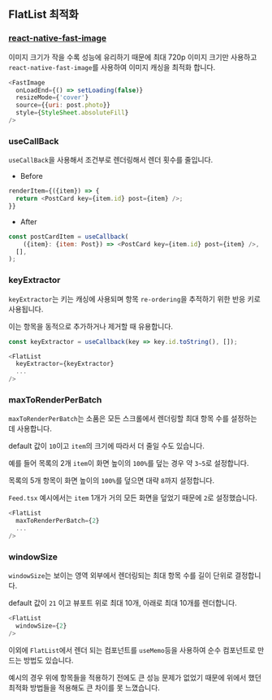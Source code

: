 ## FlatList 최적화

### [react-native-fast-image][FastImageLink]
이미지 크기가 작을 수록 성능에 유리하기 때문에 최대 720p 이미지 크기만 사용하고 `react-native-fast-image`를 사용하여 이미지 캐싱을 최적화 합니다.

```js
<FastImage
  onLoadEnd={() => setLoading(false)}
  resizeMode={'cover'}
  source={{uri: post.photo}}
  style={StyleSheet.absoluteFill}
/>
```

[FastImageLink]:https://github.com/DylanVann/react-native-fast-image

### useCallBack
`useCallBack`을 사용해서 조건부로 렌더링해서 렌더 횟수를 줄입니다.

- Before
```js
renderItem={({item}) => {
  return <PostCard key={item.id} post={item} />;
}}
```

- After
```js
const postCardItem = useCallback(
    ({item}: {item: Post}) => <PostCard key={item.id} post={item} />,
  [],
);
```

### keyExtractor
`keyExtractor`는 키는 캐싱에 사용되며 항목 `re-ordering`을 추적하기 위한 반응 키로 사용됩니다.

이는 항목을 동적으로 추가하거나 제거할 때 유용합니다.

```js
const keyExtractor = useCallback(key => key.id.toString(), []);

<FlatList
  keyExtractor={keyExtractor}
  ...
/>
```

### maxToRenderPerBatch
`maxToRenderPerBatch`는 소품은 모든 스크롤에서 렌더링할 최대 항목 수를 설정하는 데 사용합니다.

default 값이 `10`이고 `item`의 크기에 따라서 더 줄일 수도 있습니다.

예를 들어 목록의 2개 `item`이 화면 높이의 `100%`를 덮는 경우 약 `3~5`로 설정합니다. 

목록의 5개 항목이 화면 높이의 `100%`를 덮으면 대략 `8`까지 설정합니다.

`Feed.tsx` 예시에서는 `item` 1개가 거의 모든 화면을 덮었기 때문에 `2`로 설정했습니다.

```js
<FlatList
  maxToRenderPerBatch={2}
  ...
/>
```

### windowSize
`windowSize`는 보이는 영역 외부에서 렌더링되는 최대 항목 수를 길이 단위로 결정합니다.

default 값이 `21` 이고 뷰포트 위로 최대 10개, 아래로 최대 10개를 렌더합니다.

```js
<FlatList
  windowSize={2}
/>
```

이외에 `FlatList`에서 렌더 되는 컴포넌트를 `useMemo`등을 사용하여 순수 컴포넌트로 만드는 방법도 있습니다.

예시의 경우 위에 항목들을 적용하기 전에도 큰 성능 문제가 없었기 때문에 위에서 했던 최적화 방법들을 적용해도 큰 차이를 못 느꼈습니다.